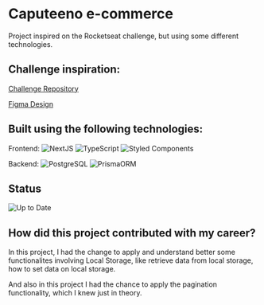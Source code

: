 
# Caputeeno e-commerce

Project inspired on the Rocketseat challenge, but using some different technologies.

## Challenge inspiration:

[Challenge Repository](https://github.com/Rocketseat/frontend-challenge/tree/main)

[Figma Design](https://www.figma.com/file/rET9F2CeUEJdiVN7JRu993/E-commerce---capputeeno?type=design&mode=design&t=EZIBMX56WF5JcS46-0)


## Built using the following technologies:

Frontend:
![NextJS](https://img.shields.io/badge/-NextJS-232323?style=flat&labelColor=000000&logo=nextdotjs&logoColor=ffffff)
![TypeScript](https://img.shields.io/badge/-TypeScript-232323?style=flat&labelColor=000000&logo=typescript&logoColor=3178C6)
![Styled Components](https://img.shields.io/badge/-Styled_Components-232323?style=flat&labelColor=d825e8&logo=styledcomponents&logoColor=ffffff)

Backend:
![PostgreSQL](https://img.shields.io/badge/-PostgreSQL-232323?style=flat&labelColor=4169E1&logo=postgresql&logoColor=ffffff)
![PrismaORM](https://img.shields.io/badge/-Prisma-232323?style=flat&labelColor=5040b8&logo=prisma&logoColor=ffffff)

## Status

![Up to Date](https://img.shields.io/badge/-Completed-232323?style=flat&labelColor=00ff00&logo=completed&logoColor=00ff00)



## How did this project contributed with my career?

In this project, I had the change to apply and understand better some functionalites involving Local Storage, like retrieve data from local storage, how to set data on local storage.

And also in this project I had the chance to apply the pagination functionality, which I knew just in theory.




